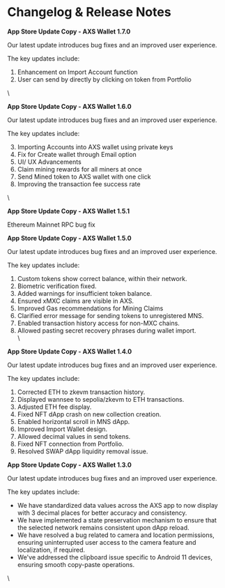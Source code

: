 # Changelog & Release Notes

**App Store Update Copy - AXS Wallet 1.7.0**

Our latest update introduces bug fixes and an improved user experience.

The key updates include:

1. Enhancement on Import Account function
2. User can send by directly by clicking on token from Portfolio

\


**App Store Update Copy - AXS Wallet 1.6.0**

Our latest update introduces bug fixes and an improved user experience.

The key updates include:

3. Importing Accounts into AXS wallet using private keys
4. Fix for Create wallet through Email option
5. UI/ UX Advancements
6. Claim mining rewards for all miners at once
7. Send Mined token to AXS wallet with one click
8. Improving the transaction fee success rate

\


**App Store Update Copy - AXS Wallet 1.5.1**

Ethereum Mainnet RPC bug fix



**App Store Update Copy - AXS Wallet 1.5.0**

Our latest update introduces bug fixes and an improved user experience.

The key updates include:

1. Custom tokens show correct balance, within their network.
2. Biometric verification fixed.
3. Added warnings for insufficient token balance.
4. Ensured xMXC claims are visible in AXS.
5. Improved Gas recommendations for Mining Claims
6. Clarified error message for sending tokens to unregistered MNS.
7. Enabled transaction history access for non-MXC chains.
8. Allowed pasting secret recovery phrases during wallet import.\
   \


**App Store Update Copy - AXS Wallet 1.4.0**

Our latest update introduces bug fixes and an improved user experience.

The key updates include:

1. Corrected ETH to zkevm transaction history.
2. Displayed wannsee to sepolia/zkevm to ETH transactions.
3. Adjusted ETH fee display.
4. Fixed NFT dApp crash on new collection creation.
5. Enabled horizontal scroll in MNS dApp.
6. Improved Import Wallet design.
7. Allowed decimal values in send tokens.
8. Fixed NFT connection from Portfolio.
9. Resolved SWAP dApp liquidity removal issue.



**App Store Update Copy - AXS Wallet 1.3.0**

Our latest update introduces bug fixes and an improved user experience.

The key updates include:

* We have standardized data values across the AXS app to now display with 3 decimal places for better accuracy and consistency.
* We have implemented a state preservation mechanism to ensure that the selected network remains consistent upon dApp reload.
* We have resolved a bug related to camera and location permissions, ensuring uninterrupted user access to the camera feature and localization, if required.
* We've addressed the clipboard issue specific to Android 11 devices, ensuring smooth copy-paste operations.

\
